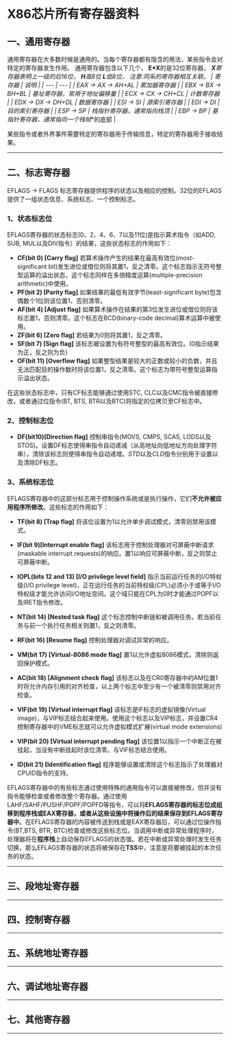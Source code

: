 # X86芯片所有寄存器资料

## 一、通用寄存器

通用寄存器在大多数时候是通用的。当每个寄存器都有隐含的用法，某些指令会对特定的寄存器发生作用。
通用寄存器包含以下几个，
**E*X**的是32位寄存器， ***X**寄存器表明上一级的后16位， ***H**高8位 ***L**低8位， 注意:同系的寄存器相互关联。
| 寄存器 | 说明 |
| --- | --- |
| EAX -> AX -> AH+AL | 累加器寄存器 |
| EBX -> BX -> BH+BL | 基址寄存器，常用于地址偏移量 |
| ECX -> CX -> CH+CL | 计数寄存器  |
| EDX -> DX -> DH+DL | 数据寄存器 |
| ESI -> SI          | 源索引寄存器 |
| EDI -> DI          | 目的索引寄存器 |
| ESP -> SP          | 栈指针寄存器，通常指向栈顶 |
| EBP -> BP          | 基指针寄存器，通常指向一个**栈帧**的底部 |

某些指令或者外界事件需要特定的寄存器用于传输信息，特定的寄存器用于接收结果。

---
## 二、标志寄存器

EFLAGS -> FLAGS 标志寄存器提供程序的状态以及相应的控制。32位的EFLAGS提供了一组状态信息、系统标志、一个控制标志。

### 1、状态标志位

EFLAGS寄存器的状态标志(0、2、4、6、7以及11位)是指示算术指令（如ADD, SUB, MUL以及DIV指令）的结果，这些状态标志的作用如下：

- **CF(bit 0) [Carry flag]**   若算术操作产生的结果在最高有效位(most-significant bit)发生进位或借位则将其置1，反之清零。这个标志指示无符号整型运算的溢出状态，这个标志同样在多倍精度运算(multiple-precision arithmetic)中使用。
- **PF(bit 2) [Parity flag]**   如果结果的最低有效字节(least-significant byte)包含偶数个1位则该位置1，否则清零。
- **AF(bit 4) [Adjust flag]**   如果算术操作在结果的第3位发生进位或借位则将该标志置1，否则清零。这个标志在BCD(binary-code decimal)算术运算中被使用。
- **ZF(bit 6) [Zero flag]**   若结果为0则将其置1，反之清零。
- **SF(bit 7) [Sign flag]**   该标志被设置为有符号整型的最高有效位。(0指示结果为正，反之则为负)
- **OF(bit 11) [Overflow flag]**   如果整型结果是较大的正数或较小的负数，并且无法匹配目的操作数时将该位置1，反之清零。这个标志为带符号整型运算指示溢出状态。

在这些状态标志中，只有CF标志能够通过使用STC, CLC以及CMC指令被直接修改，或者通过位指令(BT, BTS, BTR以及BTC)将指定的位拷贝至CF标志中。

### 2、控制标志位

- **DF(bit10)[Direction flag]** 控制串指令(MOVS, CMPS, SCAS, LODS以及STOS)。设置DF标志使得串指令自动递减（从高地址向低地址方向处理字符串），清除该标志则使得串指令自动递增。*STD*以及*CLD*指令分别用于设置以及清除DF标志。

### 3、系统标志位

EFLAGS寄存器中的这部分标志用于控制操作系统或是执行操作，它们**不允许被应用程序所修改**。这些标志的作用如下：

- **TF(bit 8) [Trap flag]** 将该位设置为1以允许单步调试模式，清零则禁用该模式。

- **IF(bit 9)[Interrupt enable flag]** 该标志用于控制处理器对可屏蔽中断请求(maskable interrupt requests)的响应。置1以响应可屏蔽中断，反之则禁止可屏蔽中断。

- **IOPL(bits 12 and 13) [I/O privilege level field]** 指示当前运行任务的I/O特权级(I/O privilege level)，正在运行任务的当前特权级(CPL)必须小于或等于I/O特权级才能允许访问I/O地址空间。这个域只能在CPL为0时才能通过POPF以及IRET指令修改。

- **NT(bit 14) [Nested task flag]** 这个标志控制中断链和被调用任务。若当前任务与前一个执行任务相关则置1，反之则清零。
- **RF(bit 16) [Resume flag]** 控制处理器对调试异常的响应。
- **VM(bit 17) [Virtual-8086 mode flag]** 置1以允许虚拟8086模式，清除则返回保护模式。
- **AC(bit 18) [Alignment check flag]** 该标志以及在CR0寄存器中的AM位置1时将允许内存引用的对齐检查，以上两个标志中至少有一个被清零则禁用对齐检查。
- **VIF(bit 19) [Virtual interrupt flag]** 该标志是IF标志的虚拟镜像(Virtual image)，与VIP标志结合起来使用。使用这个标志以及VIP标志，并设置CR4控制寄存器中的VME标志就可以允许虚拟模式扩展(virtual mode extensions)
- **VIP(bit 20) [Virtual interrupt pending flag]** 该位置1以指示一个中断正在被挂起，当没有中断挂起时该位清零。与VIF标志结合使用。
- **ID(bit 21) [Identification flag]** 程序能够设置或清除这个标志指示了处理器对CPUID指令的支持。


EFLAGS寄存器中的有些标志通过使用特殊的通用指令可以直接被修改，但并没有指令能够检查或者修改整个寄存器。通过使用LAHF/SAHF/PUSHF/POPF/POPFD等指令，可以将**EFLAGS寄存器的标志位成组移到程序栈或EAX寄存器，或者从这些设施中将操作后的结果保存到EFLAGS寄存器中**。在EFLAGS寄存器的内容被传送到栈或是EAX寄存器后，可以通过位操作指令(BT,BTS, BTR, BTC)检查或修改这些标志位。当调用中断或异常处理程序时，处理器将在**程序栈**上自动保存EFLAGS的状态值。若在中断或异常处理时发生任务切换，那么EFLAGS寄存器的状态将被保存在**TSS**中，注意是将要被挂起的本次任务的状态。

---
## 三、段地址寄存器



---
## 四、控制寄存器
---
## 五、系统地址寄存器
---
## 六、调试地址寄存器
---
## 七、其他寄存器
---
